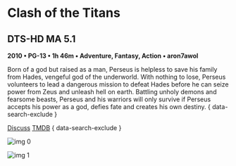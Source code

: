 # Clash of the Titans

## DTS-HD MA 5.1

**2010 • PG-13 • 1h 46m • Adventure, Fantasy, Action • aron7awol**

Born of a god but raised as a man, Perseus is helpless to save his family from Hades, vengeful god of the underworld. With nothing to lose, Perseus volunteers to lead a dangerous mission to defeat Hades before he can seize power from Zeus and unleash hell on earth. Battling unholy demons and fearsome beasts, Perseus and his warriors will only survive if Perseus accepts his power as a god, defies fate and creates his own destiny.
{ data-search-exclude }

[Discuss](https://www.avsforum.com/threads/bass-eq-for-filtered-movies.2995212/post-58302600)  [TMDB](18823)
{ data-search-exclude }

![img 0](https://i.imgur.com/dgFu3AD.jpg)

![img 1](https://i.imgur.com/oBEeJwZ.jpg)

